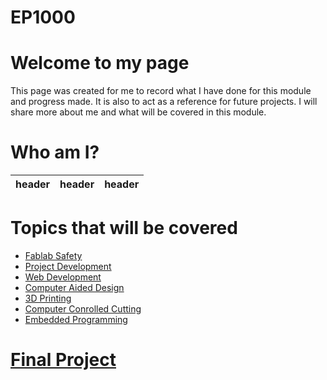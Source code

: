 # EP1000
# Welcome to my page
This page was created for me to record what I have done for this module and progress made. It is also to act as a reference for future projects. I will share more about me and what will be covered in this module.
# Who am I?
| header | header | header |
| --- | --- | --- |
# Topics that will be covered
- [Fablab Safety](../fablab_safety)
- [Project Development](../blob/master/LICENSE)
- [Web Development](../blob/master/LICENSE)
- [Computer Aided Design](../blob/master/LICENSE)
- [3D Printing](../blob/master/LICENSE)
- [Computer Conrolled Cutting](../blob/master/LICENSE)
- [Embedded Programming](../blob/master/LICENSE)
# [Final Project](../blob/master/LICENSE)
